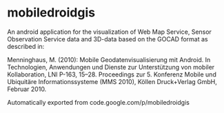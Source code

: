 # mobiledroidgis

An android application for the visualization of Web Map Service, Sensor Observation Service data and 3D-data based on the GOCAD format as described in:

Menninghaus, M. (2010): Mobile Geodatenvisualisierung mit Android. In Technologien, Anwendungen und Dienste zur Unterstützung von mobiler Kollaboration, LNI P-163, 15–28. Proceedings zur 5. Konferenz Mobile und Ubiquitäre Informationssysteme (MMS 2010), Köllen Druck+Verlag GmbH, Februar 2010.

Automatically exported from code.google.com/p/mobiledroidgis

